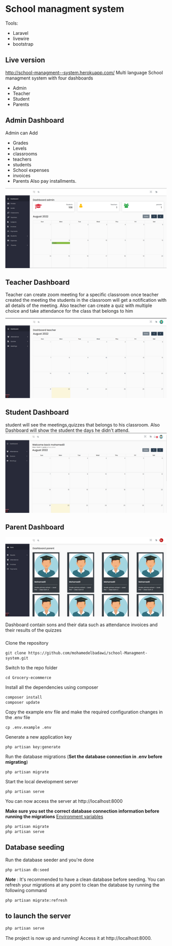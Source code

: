 
# School managment system

Tools: 
- Laravel
- livewire
- bootstrap
## Live version
http://school-managment--system.herokuapp.com/
Multi language School managment system with four dashboards

- Admin
- Teacher
- Student
- Parents

## Admin Dashboard 

Admin can Add 
 - Grades
 - Levels
 - classrooms
 - teachers
 - students
 - School expenses
 - invoices
 -  Parents
 Also pay installments.
 
![This is an image](https://github.com/mohamedelbadawi/school-Managment-system/blob/main/admin.png?raw=true)

## Teacher Dashboard
Teacher can create zoom meeting for a specific classroom once teacher created the meeting the students in the classroom will get a notification with all details of the meeting.
Also teacher can create a quiz with multiple choice and take attendance for the class that belongs to him


![This is an image](https://github.com/mohamedelbadawi/school-Managment-system/blob/main/teacher.png?raw=true)
## Student Dashboard 
student will see the meetings,quizzes that belongs to his classroom.
Also Dashboard will show the student the days he didn't attend.
![This is an image](https://github.com/mohamedelbadawi/school-Managment-system/blob/main/student.png?raw=true)


## Parent Dashboard
![This is an image](https://github.com/mohamedelbadawi/school-Managment-system/blob/main/parent.png?raw=true)

Dashboard contain sons and their data such as attendance invoices and their results of the quizzes
###

Clone the repository

    git clone https://github.com/mohamedelbadawi/school-Managment-system.git

Switch to the repo folder

    cd Grocery-ecommerce

Install all the dependencies using composer

    composer install
    composer update

Copy the example env file and make the required configuration changes in the .env file

    cp .env.example .env

Generate a new application key

    php artisan key:generate


Run the database migrations (**Set the database connection in .env before migrating**)

    php artisan migrate

Start the local development server

    php artisan serve

You can now access the server at http://localhost:8000


**Make sure you set the correct database connection information before running the migrations** [Environment variables](#environment-variables)

    php artisan migrate
    php artisan serve

## Database seeding

Run the database seeder and you're done

    php artisan db:seed

***Note*** : It's recommended to have a clean database before seeding. You can refresh your migrations at any point to clean the database by running the following command

    php artisan migrate:refresh
    





## to launch the server
```bash
php artisan serve
```
The  project is now up and running! Access it at http://localhost:8000.
